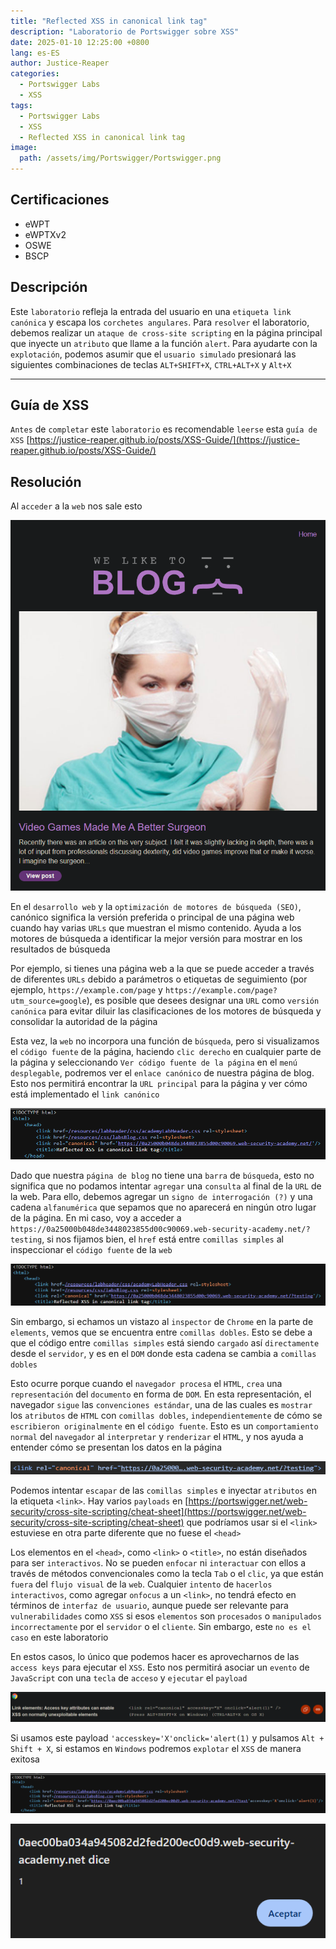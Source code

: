 ```yaml
---
title: "Reflected XSS in canonical link tag"
description: "Laboratorio de Portswigger sobre XSS"
date: 2025-01-10 12:25:00 +0800
lang: es-ES
author: Justice-Reaper
categories:
  - Portswigger Labs
  - XSS
tags:
  - Portswigger Labs
  - XSS
  - Reflected XSS in canonical link tag
image:
  path: /assets/img/Portswigger/Portswigger.png
---
```


## Certificaciones

- eWPT
- eWPTXv2
- OSWE
- BSCP
  
## Descripción

Este `laboratorio` refleja la entrada del usuario en una `etiqueta link canónica` y escapa los `corchetes angulares`. Para `resolver` el laboratorio, debemos realizar un `ataque de cross-site scripting` en la página principal que inyecte un `atributo` que llame a la función `alert`. Para ayudarte con la `explotación`, podemos asumir que el `usuario simulado` presionará las siguientes combinaciones de teclas `ALT+SHIFT+X`, `CTRL+ALT+X` y `Alt+X`

---

## Guía de XSS

`Antes` de `completar` este `laboratorio` es recomendable `leerse` esta `guía de XSS` [https://justice-reaper.github.io/posts/XSS-Guide/](https://justice-reaper.github.io/posts/XSS-Guide/)

## Resolución

Al `acceder` a la `web` nos sale esto

![](/assets/img/XSS-Lab-17/image_1.png)

En el `desarrollo web` y la `optimización de motores de búsqueda (SEO)`, canónico significa la versión preferida o principal de una página web cuando hay varias `URLs` que muestran el mismo contenido. Ayuda a los motores de búsqueda a identificar la mejor versión para mostrar en los resultados de búsqueda

Por ejemplo, si tienes una página web a la que se puede acceder a través de diferentes `URLs` debido a parámetros o etiquetas de seguimiento (por ejemplo, `https://example.com/page` y `https://example.com/page?utm_source=google`), es posible que desees designar una `URL` como `versión canónica` para evitar diluir las clasificaciones de los motores de búsqueda y consolidar la autoridad de la página

Esta vez, la `web` no incorpora una función de `búsqueda`, pero si visualizamos el `código fuente` de la página, haciendo `clic derecho` en cualquier parte de la página y seleccionando `Ver código fuente de la página` en el `menú desplegable`, podremos ver el `enlace canónico` de nuestra página de blog. Esto nos permitirá encontrar la `URL principal` para la página y ver cómo está implementado el `link canónico`

![](/assets/img/XSS-Lab-17/image_2.png)

Dado que nuestra `página de blog` no tiene una `barra` de `búsqueda`, esto no significa que no podamos intentar `agregar` una `consulta` al final de la `URL` de la web. Para ello, debemos agregar un `signo de interrogación (?)` y una cadena `alfanumérica` que sepamos que no aparecerá en ningún otro lugar de la página. En mi caso, voy a acceder a `https://0a25000b048de3448023855d00c90069.web-security-academy.net/?testing`, si nos fijamos bien, el `href` está entre `comillas simples` al inspeccionar el `código fuente` de la `web`

![](/assets/img/XSS-Lab-17/image_3.png)

Sin embargo, si echamos un vistazo al `inspector` de `Chrome` en la parte de `elements`, vemos que se encuentra entre `comillas dobles`. Esto se debe a que el código entre `comillas simples` está siendo `cargado` así `directamente` desde el `servidor`, y es en el `DOM` donde esta cadena se cambia a `comillas dobles`

Esto ocurre porque cuando el `navegador procesa` el `HTML`, `crea` una `representación` del `documento` en forma de `DOM`. En esta representación, el navegador `sigue` las `convenciones estándar`, una de las cuales es `mostrar` los `atributos` de `HTML` con `comillas dobles`, `independientemente` de cómo se `escribieron originalmente` en el `código fuente`. Esto es un `comportamiento normal` del `navegador` al `interpretar` y `renderizar` el `HTML`, y nos ayuda a entender cómo se presentan los datos en la página

![](/assets/img/XSS-Lab-17/image_4.png)

Podemos intentar `escapar` de las `comillas simples` e inyectar `atributos` en la etiqueta `<link>`. Hay varios `payloads` en [https://portswigger.net/web-security/cross-site-scripting/cheat-sheet](https://portswigger.net/web-security/cross-site-scripting/cheat-sheet) que podríamos usar si el `<link>` estuviese en otra parte diferente que no fuese el `<head>`

Los elementos en el `<head>`, como `<link>` o `<title>`, no están diseñados para ser `interactivos`. No se pueden `enfocar` ni `interactuar` con ellos a través de métodos convencionales como la tecla `Tab` o el `clic`, ya que están `fuera` del `flujo visual` de la `web`. Cualquier `intento` de `hacerlos interactivos`, como agregar `onfocus` a un `<link>`, no tendrá efecto en términos de `interfaz de usuario`, aunque puede ser relevante para `vulnerabilidades` como `XSS` si esos `elementos` son `procesados` o `manipulados incorrectamente` por el `servidor` o el `cliente`. Sin embargo, este `no es el caso` en este laboratorio

En estos casos, lo único que podemos hacer es aprovecharnos de las `access keys` para ejecutar el `XSS`. Esto nos permitirá asociar un `evento` de `JavaScript` con una `tecla` de `acceso` y `ejecutar` el `payload`

![](/assets/img/XSS-Lab-17/image_5.png)

Si usamos este payload `'accesskey='X'onclick='alert(1)` y pulsamos `Alt + Shift + X`, si estamos en `Windows` podremos `explotar` el `XSS` de manera exitosa

![](/assets/img/XSS-Lab-17/image_6.png)

![](/assets/img/XSS-Lab-17/image_7.png)
